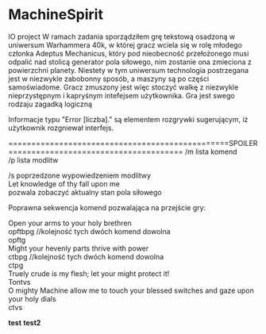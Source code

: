 # MachineSpirit
IO project
W ramach zadania sporządziłem grę tekstową osadzoną w uniwersum Warhammera 40k, w której gracz wciela się w rolę młodego członka 
Adeptus Mechanicus, który pod nieobecność przełożonego musi odpalić nad stolicą generator pola siłowego, nim zostanie ona zmieciona
z powierzchni planety.
Niestety w tym uniwersum technologia postrzegana jest w niezwykle zabobonny sposób, a maszyny są po części samoświadome.
Gracz zmuszony jest więc stoczyć walkę z niezwykle nieprzystępnym i kapryśnym intefejsem użytkownika.
Gra jest swego rodzaju zagadką logiczną 

Informacje typu "Error [liczba]." są elementem rozgrywki sugerującym, iż użytkownik rozgniewał interfejs.

================================================SPOILER======================================
/m lista komend<br/>
/p lista modlitw<br/>

/s poprzedzone wypowiedzeniem modlitwy<br/>
Let knowledge of thy fall upon me<br/>
pozwala zobaczyć aktualny stan pola siłowego<br/>

Poprawna sekwencja komend pozwalająca na przejście gry:<br/>


Open your arms to your holy brethren<br/>
opftbpg //kolejność tych dwóch komend dowolna<br/>
opftg<br/>
Might your hevenly parts thrive with power<br/>
ctbpg //kolejność tych dwóch komend dowolna<br/>
ctpg<br/>
Truely crude is my flesh; let your might protect it!<br/>
Tontvs<br/>
O mighty Machine allow me to touch your blessed switches and gaze upon your holy dials<br/>
ctvs<br/>

**test**
**test2**
 
